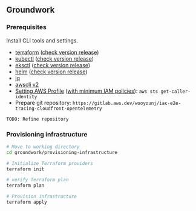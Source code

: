 ## Groundwork

### Prerequisites

Install CLI tools and settings.

- [terraform](https://learn.hashicorp.com/tutorials/terraform/install-cli) ([check version release](https://github.com/hashicorp/terraform/releases))
- [kubectl](https://kubernetes.io/docs/tasks/tools/#kubectl) ([check version release](https://kubernetes.io/releases/))
- [eksctl](https://eksctl.io/introduction/#installation) ([check version release](https://github.com/weaveworks/eksctl/releases))
- [helm](https://helm.sh/docs/intro/install/) ([check version release](https://github.com/helm/helm/releases))
- [jq](https://stedolan.github.io/jq/download/)
- [awscli v2](https://docs.aws.amazon.com/cli/latest/userguide/getting-started-version.html)
- [Setting AWS Profile](https://docs.aws.amazon.com/cli/latest/userguide/cli-configure-profiles.html) ([with minimum IAM policies](https://eksctl.io/usage/minimum-iam-policies/)):
  `aws sts get-caller-identity`
- Prepare git repository: 
  `https://gitlab.aws.dev/wooyounj/iac-e2e-tracing-cloudfront-opentelemetry`

`TODO: Refine repository`

### Provisioning infrastructure

```bash
# Move to working directory
cd groundwork/provisioning-infrastructure

# Initialize Terraform providers
terraform init

# verify Terraform plan
terraform plan

# Provision infrastructure
terraform apply
```
